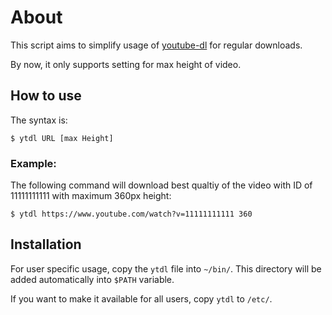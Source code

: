 # About

This script aims to simplify usage of [youtube-dl](https://github.com/rg3/youtube-dl) for regular downloads.

By now, it only supports setting for max height of video.

## How to use

The syntax is:

    $ ytdl URL [max Height]

### Example:

The following command will download best qualtiy of the video with ID of 11111111111 with maximum 360px height:

    $ ytdl https://www.youtube.com/watch?v=11111111111 360


## Installation

For user specific usage, copy the `ytdl` file into `~/bin/`. This directory will be added automatically into `$PATH` variable.

If you want to make it available for all users, copy `ytdl` to `/etc/`.

